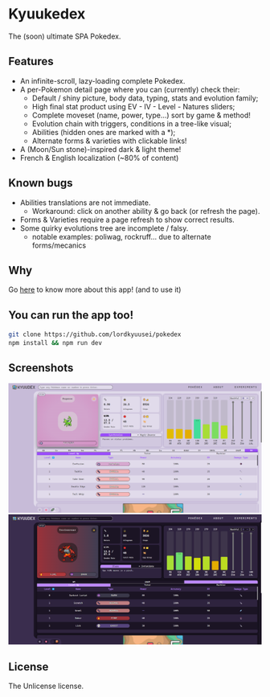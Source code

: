 Kyuukedex
=========

The (soon) ultimate SPA Pokedex.

Features
--------

*   An infinite-scroll, lazy-loading complete Pokedex.
*   A per-Pokemon detail page where you can (currently) check their:
    *   Default / shiny picture, body data, typing, stats and evolution family;
    *   High final stat product using EV - IV - Level - Natures sliders;
    *   Complete moveset (name, power, type...) sort by game & method!
    *   Evolution chain with triggers, conditions in a tree-like visual;
    *   Abilities (hidden ones are marked with a \*);
    *   Alternate forms & varieties with clickable links!
*   A (Moon/Sun stone)-inspired dark & light theme!
*   French & English localization (~80% of content)

Known bugs
----------

*   Abilities translations are not immediate.
    * Workaround: click on another ability & go back (or refresh the page).
*   Forms & Varieties require a page refresh to show correct results.
*   Some quirky evolutions tree are incomplete / falsy.
    * notable examples: poliwag, rockruff... due to alternate forms/mecanics


Why
---

Go [here](https://kyuudex.lkyuusei.fr/about) to know more about this app! (and to use it)

You can run the app too!
------------------------

```sh
git clone https://github.com/lordkyuusei/pokedex  
npm install && npm run dev
```

Screenshots
-----------

![light](/static/screenshots/kyuudex-light-espeon.png)
![dark](/static/screenshots/kyuudex-dark-incineroar.png)

License
-------

The Unlicense license.